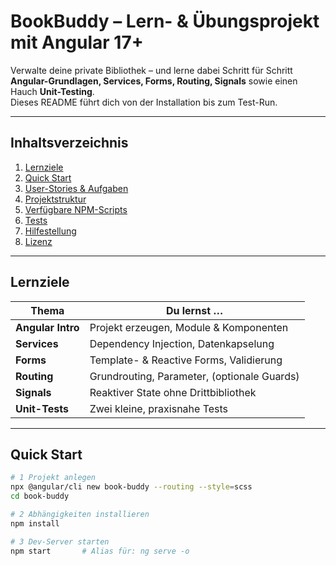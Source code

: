 
# BookBuddy – Lern- & Übungsprojekt mit Angular 17+

Verwalte deine private Bibliothek – und lerne dabei Schritt für Schritt **Angular-Grundlagen, Services, Forms, Routing, Signals** sowie einen Hauch **Unit-Testing**.  
Dieses README führt dich von der Installation bis zum Test-Run.

---

## Inhaltsverzeichnis
1. [Lernziele](#lernziele)
2. [Quick Start](#quick-start)
3. [User-Stories & Aufgaben](#user-stories--aufgaben)
4. [Projektstruktur](#projektstruktur)
5. [Verfügbare NPM-Scripts](#verfügbare-npm-scripts)
6. [Tests](#tests)
7. [Hilfestellung](#hilfestellung)
8. [Lizenz](#lizenz)

---

## Lernziele

| Thema                | Du lernst …                                  |
|----------------------|----------------------------------------------|
| **Angular Intro**    | Projekt erzeugen, Module & Komponenten       |
| **Services**         | Dependency Injection, Datenkapselung         |
| **Forms**            | Template- & Reactive Forms, Validierung       |
| **Routing**          | Grundrouting, Parameter, (optionale Guards)  |
| **Signals**          | Reaktiver State ohne Drittbibliothek         |
| **Unit-Tests**       | Zwei kleine, praxisnahe Tests                |

---

## Quick Start

```bash
# 1 Projekt anlegen
npx @angular/cli new book-buddy --routing --style=scss
cd book-buddy

# 2 Abhängigkeiten installieren
npm install

# 3 Dev-Server starten
npm start       # Alias für: ng serve -o
